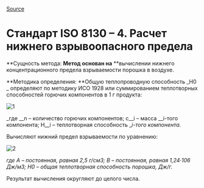 
[Source](http://vseokraskah.net/standart-iso-8130-4 "Permalink to Стандарт ISO 8130 – 4. Расчет нижнего взрывоопасного предела")

# Стандарт ISO 8130 – 4. Расчет нижнего взрывоопасного предела

**Сущность метода: **Метод основан на** **вычислении нижнего концентрационного предела взрываемости порошка в воздухе.

**Методика определения: **Общую теплопроводную способность _H0 _ определяют по методику ИСО 1928 или суммированием теплотворных способностей горючих компонентов в 1 г продукта:

![][1]

_где __n – количество горючих компонентов; с__i – масса __i-того компонента; Н__i – теплотворная способность __i-того компонента._

Вычисляют нижний предел взрываемости по уравнению:

![][2]

_где А – постоянная, равная 2,5 г/см3; В – постоянная, равная 1,24·106 Дж/м3; Н0 – общая теплотворная способность порошка, Дж/г._

Результат вычисления округляют до целого числа.

[1]: /img/14.jpg "1"
[2]: /img/23.jpg "2"

  